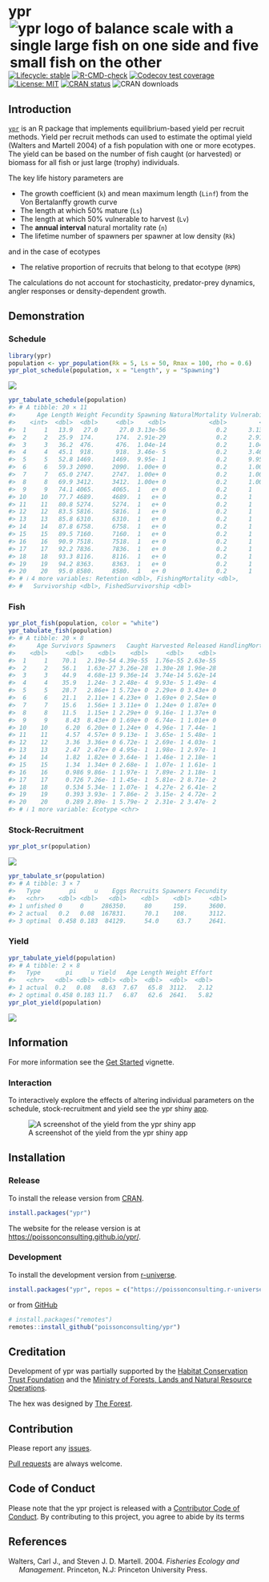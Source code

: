 
<!-- README.md is generated from README.Rmd. Please edit that file -->

# ypr <img src="man/figures/logo.png" align="right" alt="ypr logo of balance scale with a single large fish on one side and five small fish on the other" />

<!-- badges: start -->

[![Lifecycle:
stable](https://img.shields.io/badge/lifecycle-stable-brightgreen.svg)](https://lifecycle.r-lib.org/articles/stages.html#stable)
[![R-CMD-check](https://github.com/poissonconsulting/ypr/actions/workflows/R-CMD-check.yaml/badge.svg)](https://github.com/poissonconsulting/ypr/actions/workflows/R-CMD-check.yaml)
[![Codecov test
coverage](https://codecov.io/gh/poissonconsulting/ypr/graph/badge.svg)](https://app.codecov.io/gh/poissonconsulting/ypr)
[![License:
MIT](https://img.shields.io/badge/License-MIT-green.svg)](https://opensource.org/license/mit/)
[![CRAN
status](https://www.r-pkg.org/badges/version/ypr)](https://cran.r-project.org/package=ypr)
![CRAN downloads](https://cranlogs.r-pkg.org/badges/ypr)
<!-- badges: end -->

## Introduction

[`ypr`](https://github.com/poissonconsulting/ypr) is an R package that
implements equilibrium-based yield per recruit methods. Yield per
recruit methods can used to estimate the optimal yield (Walters and
Martell 2004) of a fish population with one or more ecotypes. The yield
can be based on the number of fish caught (or harvested) or biomass for
all fish or just large (trophy) individuals.

The key life history parameters are

- The growth coefficient (`k`) and mean maximum length (`Linf`) from the
  Von Bertalanffy growth curve
- The length at which 50% mature (`Ls`)
- The length at which 50% vulnerable to harvest (`Lv`)
- The **annual interval** natural mortality rate (`n`)
- The lifetime number of spawners per spawner at low density (`Rk`)

and in the case of ecotypes

- The relative proportion of recruits that belong to that ecotype
  (`RPR`)

The calculations do not account for stochasticity, predator-prey
dynamics, angler responses or density-dependent growth.

## Demonstration

### Schedule

``` r
library(ypr)
population <- ypr_population(Rk = 5, Ls = 50, Rmax = 100, rho = 0.6)
ypr_plot_schedule(population, x = "Length", y = "Spawning")
```

![](man/figures/README-unnamed-chunk-1-1.png)<!-- -->

``` r
ypr_tabulate_schedule(population)
#> # A tibble: 20 × 11
#>      Age Length Weight Fecundity Spawning NaturalMortality Vulnerability
#>    <int>  <dbl>  <dbl>     <dbl>    <dbl>            <dbl>         <dbl>
#>  1     1   13.9   27.0      27.0 3.13e-56              0.2      3.13e-56
#>  2     2   25.9  174.      174.  2.91e-29              0.2      2.91e-29
#>  3     3   36.2  476.      476.  1.04e-14              0.2      1.04e-14
#>  4     4   45.1  918.      918.  3.46e- 5              0.2      3.46e- 5
#>  5     5   52.8 1469.     1469.  9.95e- 1              0.2      9.95e- 1
#>  6     6   59.3 2090.     2090.  1.00e+ 0              0.2      1.00e+ 0
#>  7     7   65.0 2747.     2747.  1.00e+ 0              0.2      1.00e+ 0
#>  8     8   69.9 3412.     3412.  1.00e+ 0              0.2      1.00e+ 0
#>  9     9   74.1 4065.     4065.  1   e+ 0              0.2      1   e+ 0
#> 10    10   77.7 4689.     4689.  1   e+ 0              0.2      1   e+ 0
#> 11    11   80.8 5274.     5274.  1   e+ 0              0.2      1   e+ 0
#> 12    12   83.5 5816.     5816.  1   e+ 0              0.2      1   e+ 0
#> 13    13   85.8 6310.     6310.  1   e+ 0              0.2      1   e+ 0
#> 14    14   87.8 6758.     6758.  1   e+ 0              0.2      1   e+ 0
#> 15    15   89.5 7160.     7160.  1   e+ 0              0.2      1   e+ 0
#> 16    16   90.9 7518.     7518.  1   e+ 0              0.2      1   e+ 0
#> 17    17   92.2 7836.     7836.  1   e+ 0              0.2      1   e+ 0
#> 18    18   93.3 8116.     8116.  1   e+ 0              0.2      1   e+ 0
#> 19    19   94.2 8363.     8363.  1   e+ 0              0.2      1   e+ 0
#> 20    20   95.0 8580.     8580.  1   e+ 0              0.2      1   e+ 0
#> # ℹ 4 more variables: Retention <dbl>, FishingMortality <dbl>,
#> #   Survivorship <dbl>, FishedSurvivorship <dbl>
```

### Fish

``` r
ypr_plot_fish(population, color = "white")
ypr_tabulate_fish(population)
#> # A tibble: 20 × 8
#>      Age Survivors Spawners   Caught Harvested Released HandlingMortalities
#>    <dbl>     <dbl>    <dbl>    <dbl>     <dbl>    <dbl>               <dbl>
#>  1     1    70.1   2.19e-54 4.39e-55  1.76e-55 2.63e-55                   0
#>  2     2    56.1   1.63e-27 3.26e-28  1.30e-28 1.96e-28                   0
#>  3     3    44.9   4.68e-13 9.36e-14  3.74e-14 5.62e-14                   0
#>  4     4    35.9   1.24e- 3 2.48e- 4  9.93e- 5 1.49e- 4                   0
#>  5     5    28.7   2.86e+ 1 5.72e+ 0  2.29e+ 0 3.43e+ 0                   0
#>  6     6    21.1   2.11e+ 1 4.23e+ 0  1.69e+ 0 2.54e+ 0                   0
#>  7     7    15.6   1.56e+ 1 3.11e+ 0  1.24e+ 0 1.87e+ 0                   0
#>  8     8    11.5   1.15e+ 1 2.29e+ 0  9.16e- 1 1.37e+ 0                   0
#>  9     9     8.43  8.43e+ 0 1.69e+ 0  6.74e- 1 1.01e+ 0                   0
#> 10    10     6.20  6.20e+ 0 1.24e+ 0  4.96e- 1 7.44e- 1                   0
#> 11    11     4.57  4.57e+ 0 9.13e- 1  3.65e- 1 5.48e- 1                   0
#> 12    12     3.36  3.36e+ 0 6.72e- 1  2.69e- 1 4.03e- 1                   0
#> 13    13     2.47  2.47e+ 0 4.95e- 1  1.98e- 1 2.97e- 1                   0
#> 14    14     1.82  1.82e+ 0 3.64e- 1  1.46e- 1 2.18e- 1                   0
#> 15    15     1.34  1.34e+ 0 2.68e- 1  1.07e- 1 1.61e- 1                   0
#> 16    16     0.986 9.86e- 1 1.97e- 1  7.89e- 2 1.18e- 1                   0
#> 17    17     0.726 7.26e- 1 1.45e- 1  5.81e- 2 8.71e- 2                   0
#> 18    18     0.534 5.34e- 1 1.07e- 1  4.27e- 2 6.41e- 2                   0
#> 19    19     0.393 3.93e- 1 7.86e- 2  3.15e- 2 4.72e- 2                   0
#> 20    20     0.289 2.89e- 1 5.79e- 2  2.31e- 2 3.47e- 2                   0
#> # ℹ 1 more variable: Ecotype <chr>
```

### Stock-Recruitment

``` r
ypr_plot_sr(population)
```

![](man/figures/README-unnamed-chunk-3-1.png)<!-- -->

``` r
ypr_tabulate_sr(population)
#> # A tibble: 3 × 7
#>   Type        pi     u    Eggs Recruits Spawners Fecundity
#>   <chr>    <dbl> <dbl>   <dbl>    <dbl>    <dbl>     <dbl>
#> 1 unfished 0     0     286350.     80      159.      3600.
#> 2 actual   0.2   0.08  167831.     70.1    108.      3112.
#> 3 optimal  0.458 0.183  84129.     54.0     63.7     2641.
```

### Yield

``` r
ypr_tabulate_yield(population)
#> # A tibble: 2 × 8
#>   Type       pi     u Yield   Age Length Weight Effort
#>   <chr>   <dbl> <dbl> <dbl> <dbl>  <dbl>  <dbl>  <dbl>
#> 1 actual  0.2   0.08   8.63  7.67   65.8  3112.   2.12
#> 2 optimal 0.458 0.183 11.7   6.87   62.6  2641.   5.82
ypr_plot_yield(population)
```

![](man/figures/README-unnamed-chunk-4-1.png)<!-- -->

## Information

For more information see the [Get
Started](https://poissonconsulting.github.io/ypr/articles/ypr.html)
vignette.

### Interaction

To interactively explore the effects of altering individual parameters
on the schedule, stock-recruitment and yield see the ypr shiny
[app](https://poissonconsulting.shinyapps.io/shinyypr/).

<figure>
<img src="man/figures/yield.png"
alt="A screenshot of the yield from the ypr shiny app" />
<figcaption aria-hidden="true">A screenshot of the yield from the ypr
shiny app</figcaption>
</figure>

## Installation

### Release

To install the release version from
[CRAN](https://CRAN.R-project.org/package=ypr).

``` r
install.packages("ypr")
```

The website for the release version is at
<https://poissonconsulting.github.io/ypr/>.

### Development

To install the development version from
[r-universe](https://bcgov.r-universe.dev/ssdtools).

``` r
install.packages("ypr", repos = c("https://poissonconsulting.r-universe.dev", "https://cloud.r-project.org"))
```

or from [GitHub](https://github.com/poissonconsulting/ypr)

``` r
# install.packages("remotes")
remotes::install_github("poissonconsulting/ypr")
```

## Creditation

Development of ypr was partially supported by the [Habitat Conservation
Trust Foundation](https://www.poissonconsulting.ca/orgs/hctf.html) and
the [Ministry of Forests, Lands and Natural Resource
Operations](https://www.poissonconsulting.ca/orgs/mflnro.html).

The hex was designed by [The Forest](https://www.theforest.ca).

## Contribution

Please report any
[issues](https://github.com/poissonconsulting/ypr/issues).

[Pull requests](https://github.com/poissonconsulting/ypr/pulls) are
always welcome.

## Code of Conduct

Please note that the ypr project is released with a [Contributor Code of
Conduct](https://contributor-covenant.org/version/2/0/CODE_OF_CONDUCT.html).
By contributing to this project, you agree to abide by its terms

## References

<div id="refs" class="references csl-bib-body hanging-indent"
entry-spacing="0">

<div id="ref-walters_fisheries_2004" class="csl-entry">

Walters, Carl J., and Steven J. D. Martell. 2004. *Fisheries Ecology and
Management*. Princeton, N.J: Princeton University Press.

</div>

</div>
